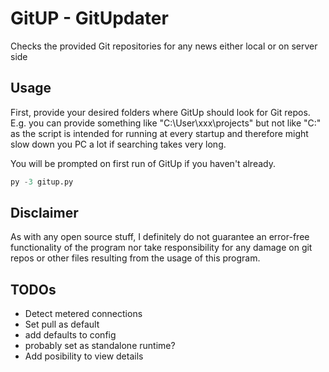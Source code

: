 # GitUP - GitUpdater

Checks the provided Git repositories for any news either local or on server side

## Usage

First, provide your desired folders where GitUp should look for Git repos. E.g. you can provide something like "C:\User\xxx\projects" but not like "C:\" as the script is intended for running at every startup and therefore might slow down you PC a lot if searching takes very long.

You will be prompted on first run of GitUp if you haven't already.

```python
py -3 gitup.py
```

## Disclaimer

As with any open source stuff, I definitely do not guarantee an error-free functionality of the program nor take responsibility for any damage on git repos or other files resulting from the usage of this program.

## TODOs

- Detect metered connections
- Set pull as default
- add defaults to config
- probably set as standalone runtime?
- Add posibility to view details